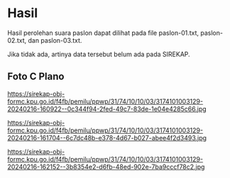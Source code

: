 # Hasil

Hasil perolehan suara paslon dapat dilihat pada file paslon-01.txt, paslon-02.txt, dan paslon-03.txt.

Jika tidak ada, artinya data tersebut belum ada pada SIREKAP.

## Foto C Plano

https://sirekap-obj-formc.kpu.go.id/f4fb/pemilu/ppwp/31/74/10/10/03/3174101003129-20240216-160922--0c344f94-2fed-49c7-83de-1e04e4285c66.jpg

https://sirekap-obj-formc.kpu.go.id/f4fb/pemilu/ppwp/31/74/10/10/03/3174101003129-20240216-161704--6c7dc48b-e378-4d67-b027-abee4f2d3493.jpg

https://sirekap-obj-formc.kpu.go.id/f4fb/pemilu/ppwp/31/74/10/10/03/3174101003129-20240216-162152--3b8354e2-d6fb-48ed-902e-7ba9cccf78c2.jpg
